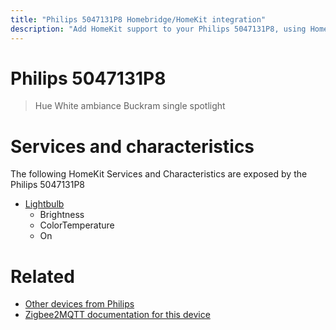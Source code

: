 ```yaml
---
title: "Philips 5047131P8 Homebridge/HomeKit integration"
description: "Add HomeKit support to your Philips 5047131P8, using Homebridge, Zigbee2MQTT and homebridge-z2m."
---
```

<!---
This file has been GENERATED using src/docgen/docgen.ts
DO NOT EDIT THIS FILE MANUALLY!
-->
# Philips 5047131P8
> Hue White ambiance Buckram single spotlight


# Services and characteristics
The following HomeKit Services and Characteristics are exposed by
the Philips 5047131P8

* [Lightbulb](../../light.md)
  * Brightness
  * ColorTemperature
  * On


# Related
* [Other devices from Philips](../index.md#philips)
* [Zigbee2MQTT documentation for this device](https://www.zigbee2mqtt.io/devices/5047131P8.html)
